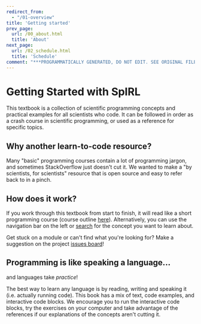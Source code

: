 ```yaml
---
redirect_from:
  - "/01-overview"
title: 'Getting started'
prev_page:
  url: /00_about.html
  title: 'About'
next_page:
  url: /02_schedule.html
  title: 'Schedule'
comment: "***PROGRAMMATICALLY GENERATED, DO NOT EDIT. SEE ORIGINAL FILES IN /content***"
---
```

# Getting Started with SpIRL

This textbook is a collection of scientific programming concepts and practical examples for all scientists who code. It can be followed in order as a crash course in scientific programming, or used as a reference for specific topics.

## Why another learn-to-code resource?

Many "basic" programming courses contain a lot of programming jargon, and sometimes StackOverflow just doesn't cut it. We wanted to make a "by scientists, for scientists" resource that is open source and easy to refer back to in a pinch.

## How does it work?

If you work through this textbook from start to finish, it will read like a short programming course (course outline [here](../02_schedule)). Alternatively, you can use the navigation bar on the left or [search](../search) for the concept you want to learn about.

Get stuck on a module or can't find what you're looking for? Make a suggestion on the project [issues board](https://github.com/cjtu/spirl/issues)!

## Programming is like speaking a language...

and languages take *practice*!

The best way to learn any language is by reading, writing and speaking it (i.e. actually running code). This book has a mix of text, code examples, and interactive code blocks. We encourage you to run the interactive code blocks, try the exercises on your computer and take advantage of the references if our explanations of the concepts aren't cutting it.
